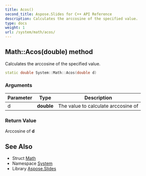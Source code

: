 ```yaml
---
title: Acos()
second_title: Aspose.Slides for C++ API Reference
description: Calculates the arccosine of the specified value.
type: docs
weight: 1
url: /system/math/acos/
---
```

## Math::Acos(double) method


Calculates the arccosine of the specified value.

```cpp
static double System::Math::Acos(double d)
```


### Arguments

| Parameter | Type | Description |
| --- | --- | --- |
| d | **double** | The value to calculate arccosine of |

### Return Value

Arccosine of **d**

## See Also

* Struct [Math](../)
* Namespace [System](../../)
* Library [Aspose.Slides](../../../)
